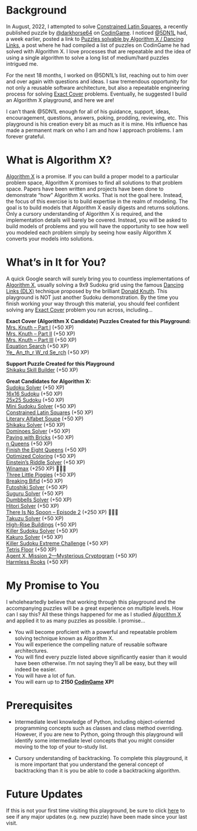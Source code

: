 # Background

In August, 2022, I attempted to solve [Constrained Latin Squares](constrained-latin-squares), a recently published puzzle by [@darkhorse64]( https://www.codingame.com/profile/c9ebe76a83b33730956eda0534d6cad86053292) on [CodinGame](https://www.codingame.com/home). I noticed [@5DN1L]( https://www.codingame.com/profile/bbb8f47ea4601179303c20acdbf5fb6c1904782) had, a week earlier, posted a link to [Puzzles solvable by Algorithm X / Dancing Links](https://www.codingame.com/forum/t/puzzles-solvable-by-algorithm-x-dancing-links/196871), a post where he had compiled a list of puzzles on CodinGame he had solved with Algorithm X. I love processes that are repeatable and the idea of using a single algorithm to solve a long list of medium/hard puzzles intrigued me.

For the next 18 months, I worked on @5DN1L’s list, reaching out to him over and over again with questions and ideas. I saw tremendous opportunity for not only a reusable software architecture, but also a repeatable engineering process for solving [Exact Cover]( https://en.wikipedia.org/wiki/Exact_cover) problems. Eventually, he suggested I build an Algorithm X playground, and here we are!

I can’t thank @5DN1L enough for all of his guidance, support, ideas, encouragement, questions, answers, poking, prodding, reviewing, etc. This playground is his creation every bit as much as it is mine. His influence has made a permanent mark on who I am and how I approach problems. I am forever grateful.
 
# What is Algorithm X?

[Algorithm X]( https://en.wikipedia.org/wiki/Knuth%27s_Algorithm_X) is a promise. If you can build a proper model to a particular problem space, Algorithm X promises to find all solutions to that problem space. Papers have been written and projects have been done to demonstrate “how” Algorithm X works. That is not the goal here. Instead, the focus of this exercise is to build expertise in the realm of modeling. The goal is to build models that Algorithm X easily digests and returns solutions. Only a cursory understanding of Algorithm X is required, and the implementation details will barely be covered. Instead, you will be asked to build models of problems and you will have the opportunity to see how well you modeled each problem simply by seeing how easily Algorithm X converts your models into solutions.

# What’s in It for You?

A quick Google search will surely bring you to countless implementations of [Algorithm X]( https://en.wikipedia.org/wiki/Knuth%27s_Algorithm_X), usually solving a 9x9 Sudoku grid using the famous [Dancing Links (DLX)]( https://en.wikipedia.org/wiki/Dancing_Links) technique proposed by the brilliant [Donald Knuth]( https://www-cs-faculty.stanford.edu/~knuth/). This playground is NOT just another Sudoku demonstration. By the time you finish working your way through this material, you should feel confident solving any [Exact Cover]( https://en.wikipedia.org/wiki/Exact_cover) problem you run across, including…

__Exact Cover (Algorithm X Candidate) Puzzles Created for this Playground:__
<BR>[Mrs. Knuth – Part I](mrs--knuth) (+50 XP)
<BR>[Mrs. Knuth – Part II](mrs--knuth---part-ii) (+50 XP)
<BR>[Mrs. Knuth – Part III](ella-wants-more-lessons) (+50 XP)
<BR>[Equation Search](equation-search) (+50 XP)
<BR>[Ye_ An_th_r W_rd Se_rch](ye_-an_th_r-w_rd-se_rch) (+50 XP)

__Support Puzzle Created for this Playground__
<BR>[Shikaku Skill Builder](shikaku-skill-builder) (+50 XP)

__Great Candidates for Algorithm X:__
<BR>[Sudoku Solver](sudoku-solver) (+50 XP)
<BR>[16x16 Sudoku](16x16-sudoku) (+50 XP)
<BR>[25x25 Sudoku](25x25-sudoku) (+50 XP)
<BR>[Mini Sudoku Solver](mini-sudoku-solver) (+50 XP)
<BR>[Constrained Latin Squares](constrained-latin-squares) (+50 XP)
<BR>[Literary Alfabet Soupe](literary-alfabet-soupe) (+50 XP)
<BR>[Shikaku Solver](shikaku-solver) (+50 XP)
<BR>[Dominoes Solver](dominoes-solver) (+50 XP)
<BR>[Paving with Bricks](paving-with-bricks) (+50 XP)
<BR>[n Queens](n-queens) (+50 XP)
<BR>[Finish the Eight Queens](finish-the-eight-queens) (+50 XP)
<BR>[Optimized Coloring](optimized-coloring) (+50 XP)
<BR>[Einstein’s Riddle Solver](einsteins-riddle-solver) (+50 XP)
<BR>[Winamax](winamax-sponsored-contest) (+250 XP) 🚀🚀🚀
<BR>[Three Little Piggies](three-little-piggies) (+50 XP)
<BR>[Breaking Bifid](breaking-bifid) (+50 XP)
<BR>[Futoshiki Solver](futoshiki-solver) (+50 XP)
<BR>[Suguru Solver](suguru-solver) (+50 XP)
<BR>[Dumbbells Solver](dumbbells-solver) (+50 XP)
<BR>[Hitori Solver](hitori-solver) (+50 XP)
<BR>[There Is No Spoon – Episode 2](there-is-no-spoon---episode-2) (+250 XP) 🚀🚀🚀
<BR>[Takuzu Solver](takuzu-solver) (+50 XP)
<BR>[High-Rise Buildings](high-rise-buildings) (+50 XP)
<BR>[Killer Sudoku Solver](killer-sudoku-solver) (+50 XP)
<BR>[Kakuro Solver](kakuro-solver) (+50 XP)
<BR>[Killer Sudoku Extreme Challenge](killer-sudoku-extreme-challenge) (+50 XP)
<BR>[Tetris Floor](tetris-floor) (+50 XP)
<BR>[Agent X, Mission 2—Mysterious Cryptogram](agent-x-mission-2) (+50 XP)
<BR>[Harmless Rooks](harmless-rooks) (+50 XP)


# My Promise to You

I wholeheartedly believe that working through this playground and the accompanying puzzles will be a great experience on multiple levels. How can I say this? All these things happened for me as I studied [Algorithm X]( https://en.wikipedia.org/wiki/Knuth%27s_Algorithm_X) and applied it to as many puzzles as possible. I promise…

* You will become proficient with a powerful and repeatable problem solving technique known as Algorithm X.
* You will experience the compelling nature of reusable software architectures.
* You will find every puzzle listed above significantly easier than it would have been otherwise. I’m not saying they’ll all be easy, but they will indeed be easier.
* You will have a lot of fun.
* You will earn up to __2150 [CodinGame](https://www.codingame.com) XP!__

# Prerequisites

* Intermediate level knowledge of Python, including object-oriented programming concepts such as classes and class method overriding. However, if you are new to Python, going through this playground will identify some intermediate level concepts that you might consider moving to the top of your to-study list.

* Cursory understanding of backtracking. To complete this playground, it is more important that you understand the general concept of backtracking than it is you be able to code a backtracking algorithm.

# Future Updates

If this is not your first time visiting this playground, be sure to click [here](revision-history) to see if any major updates (e.g. new puzzle) have been made since your last visit.
